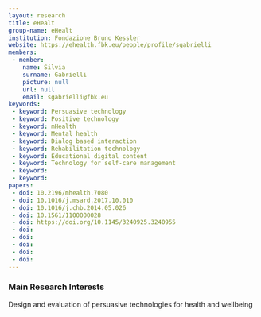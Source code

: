 ```yaml
---
layout: research
title: eHealt
group-name: eHealt
institution: Fondazione Bruno Kessler
website: https://ehealth.fbk.eu/people/profile/sgabrielli
members: 
 - member: 
    name: Silvia
    surname: Gabrielli
    picture: null
    url: null
    email: sgabrielli@fbk.eu
keywords: 
 - keyword: Persuasive technology
 - keyword: Positive technology
 - keyword: mHealth
 - keyword: Mental health
 - keyword: Dialog based interaction
 - keyword: Rehabilitation technology
 - keyword: Educational digital content
 - keyword: Technology for self-care management
 - keyword: 
 - keyword: 
papers: 
 - doi: 10.2196/mhealth.7080
 - doi: 10.1016/j.msard.2017.10.010
 - doi: 10.1016/j.chb.2014.05.026
 - doi: 10.1561/1100000028
 - doi: https://doi.org/10.1145/3240925.3240955
 - doi: 
 - doi: 
 - doi: 
 - doi: 
 - doi: 
---
```



### Main Research Interests
Design and evaluation of persuasive technologies for health and wellbeing